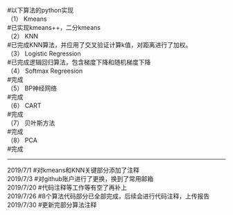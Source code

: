 #以下算法的python实现  
（1） Kmeans               
 #已实现kmeans++，二分kmeans  
（2） KNN                  
#已完成KNN算法，并应用了交叉验证计算k值，对距离进行了加权。   
（3） Logistic Regression  
#已完成逻辑回归算法，包含梯度下降和随机梯度下降    
（4） Softmax Regreesion   
#完成   
（5） BP神经网络            
#完成    
（6） CART                 
#完成     
（7） 贝叶斯方法            
#完成   
（8） PCA                  
#完成   

----------------------
2019/7/1
#对kmeans和KNN关键部分添加了注释  
2019/7/3
#对github账户进行了更换，换到了常用邮箱  
2019/7/20
#代码注释等工作等有空了再补上  
2019/7/26
#8个算法代码部分已全部完成，后续会进行代码注释，上传报告   
2019/7/30
#更新完部分算法注释

